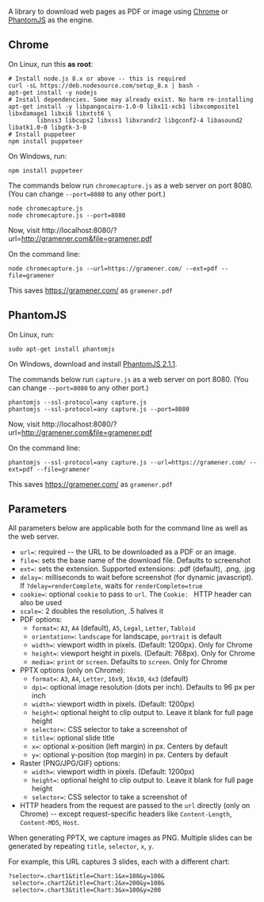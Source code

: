 A library to download web pages as PDF or image using
[Chrome](https://github.com/GoogleChrome/puppeteer/) or
[PhantomJS](http://phantomjs.org/) as the engine.

## Chrome

On Linux, run this **as root**:

    # Install node.js 8.x or above -- this is required
    curl -sL https://deb.nodesource.com/setup_8.x | bash -
    apt-get install -y nodejs
    # Install dependencies. Some may already exist. No harm re-installing
    apt-get install -y libpangocairo-1.0-0 libx11-xcb1 libxcomposite1 libxdamage1 libxi6 libxtst6 \
            libnss3 libcups2 libxss1 libxrandr2 libgconf2-4 libasound2 libatk1.0-0 libgtk-3-0
    # Install puppeteer
    npm install puppeteer

On Windows, run:

    npm install puppeteer

The commands below run `chromecapture.js` as a web server on port 8080. (You can
change `--port=8080` to any other port.)

    node chromecapture.js
    node chromecapture.js --port=8080

Now, visit http://localhost:8080/?url=http://gramener.com&file=gramener.pdf

On the command line:

    node chromecapture.js --url=https://gramener.com/ --ext=pdf --file=gramener

This saves <https://gramener.com/> as `gramener.pdf`

## PhantomJS

On Linux, run:

    sudo apt-get install phantomjs

On Windows, download and install [PhantomJS 2.1.1](https://bitbucket.org/ariya/phantomjs/downloads/).

The commands below run `capture.js` as a web server on port 8080. (You can change
`--port=8080` to any other port.)

    phantomjs --ssl-protocol=any capture.js
    phantomjs --ssl-protocol=any capture.js --port=8080

Now, visit http://localhost:8080/?url=http://gramener.com&file=gramener.pdf

On the command line:

    phantomjs --ssl-protocol=any capture.js --url=https://gramener.com/ --ext=pdf --file=gramener

This saves <https://gramener.com/> as `gramener.pdf`

## Parameters

All parameters below are applicable both for the command line as well as the
web server.

- `url=`: required -- the URL to be downloaded as a PDF or an image.
- `file=`: sets the base name of the download file. Defaults to screenshot
- `ext=`: sets the extension. Supported extensions: .pdf (default), .png, .jpg
- `delay=`: milliseconds to wait before screenshot (for dynamic javascript).
  If `?delay=renderComplete`, waits for `renderComplete=true`
- `cookie=`: optional `cookie` to pass to `url`. The `Cookie: ` HTTP header can also be used
- `scale=`: 2 doubles the resolution, .5 halves it
- PDF options:
    - `format=`: `A3`, `A4` (default), `A5`, `Legal`, `Letter`, `Tabloid`
    - `orientation=`: `landscape` for landscape, `portrait` is default
    - `width=`: viewport width in pixels. (Default: 1200px). Only for Chrome
    - `height=`: viewport height in pixels. (Default: 768px). Only for Chrome
    - `media=`: `print` or `screen`. Defaults to `screen`. Only for Chrome
- PPTX options (only on Chrome):
    - `format=`: `A3`, `A4`, `Letter`, `16x9`, `16x10`, `4x3` (default)
    - `dpi=`: optional image resolution (dots per inch). Defaults to 96 px per inch
    - `width=`: viewport width in pixels. (Default: 1200px)
    - `height=`: optional height to clip output to. Leave it blank for full page height
    - `selector=`: CSS selector to take a screenshot of
    - `title=`: optional slide title
    - `x=`: optional x-position (left margin) in px. Centers by default
    - `y=`: optional y-position (top margin) in px. Centers by default
- Raster (PNG/JPG/GIF) options:
    - `width=`: viewport width in pixels. (Default: 1200px)
    - `height=`: optional height to clip output to. Leave it blank for full page height
    - `selector=`: CSS selector to take a screenshot of
- HTTP headers from the request are passed to the `url` directly (only on Chrome) --
  except request-specific headers like `Content-Length`, `Content-MD5`, `Host`.

When generating PPTX, we capture images as PNG. Multiple slides can be generated
by repeating `title`, `selector`, `x`, `y`.

For example, this URL captures 3 slides, each with a different chart:

    ?selector=.chart1&title=Chart:1&x=100&y=100&
     selector=.chart2&title=Chart:2&x=200&y=100&
     selector=.chart3&title=Chart:3&x=100&y=200
